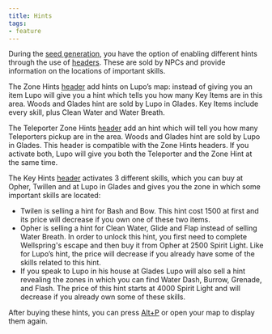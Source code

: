 ```yaml
---
title: Hints
tags:
- feature
---
```


During the [seed generation](/features/seed-generation), you have the option of enabling different hints through the use of [headers](/features/headers). These are sold by NPCs and provide information on the locations of important skills.

The Zone Hints [header](/features/headers) add hints on Lupo’s map: instead of giving you an item Lupo will give you a hint which tells you how many Key Items are in this area. Woods and Glades hint are sold by Lupo in Glades. Key Items include every skill, plus Clean Water and Water Breath.

The Teleporter Zone Hints [header](/features/headers) add an hint which will tell you how many Teleporters pickup are in the area. Woods and Glades hint are sold by Lupo in Glades. This header is compatible with the Zone Hints headers. If you activate both, Lupo will give you both the Teleporter and the Zone Hint at the same time.

The Key Hints [header](/features/headers) activates 3 different skills, which you can buy at Opher, Twillen and at Lupo in Glades and gives you the zone in which some important skills are located:
* Twilen is selling a hint for Bash and Bow. This hint cost 1500 at first and its price will decrease if you own one of these two items.
* Opher is selling a hint for Clean Water, Glide and Flap instead of selling Water Breath. In order to unlock this hint, you first need to complete Wellspring's escape and then buy it from Opher at 2500 Spirit Light. Like for Lupo’s hint, the price will decrease if you already have some of the skills related to this hint.
* If you speak to Lupo in his house at Glades Lupo will also sell a hint revealing the zones in which you can find Water Dash, Burrow, Grenade, and Flash. The price of this hint starts at 4000 Spirit Light and will decrease if you already own some of these skills.

After buying these hints, you can press [Alt+P](/features/special-commands) or open your map to display them again.
